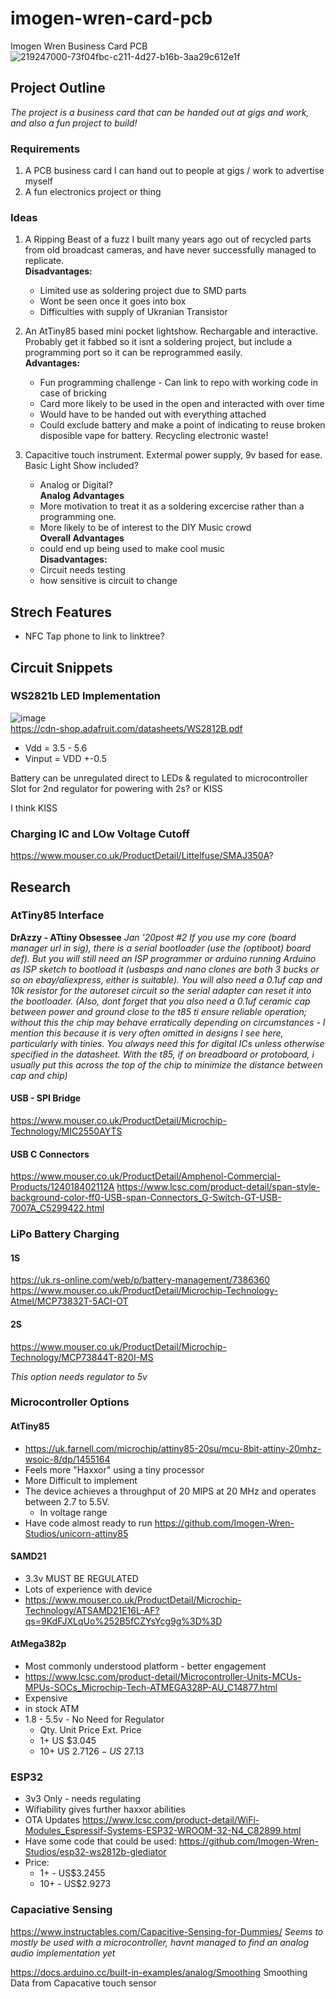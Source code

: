 # imogen-wren-card-pcb
 Imogen Wren Business Card PCB
 ![219247000-73f04fbc-c211-4d27-b16b-3aa29c612e1f](https://user-images.githubusercontent.com/97303986/219356691-89f45db1-a097-4393-ae52-ee139121f84c.png)



## Project Outline

_The project is a business card that can be handed out at gigs and work, and also a fun project to build!_

### Requirements
 1. A PCB business card I can hand out to people at gigs / work to advertise myself
 2. A fun electronics project or thing

### Ideas
 1. A Ripping Beast of a fuzz I built many years ago out of recycled parts from old broadcast cameras, and have never successfully managed to replicate. <br>
    **Disadvantages:**
    - Limited use as soldering project due to SMD parts
    - Wont be seen once it goes into box
    - Difficulties with supply of Ukranian Transistor


 2. An AtTiny85 based mini pocket lightshow. Rechargable and interactive. Probably get it fabbed so it isnt a soldering project, but include a programming port so it can be reprogrammed easily. <br>
     **Advantages:**
    - Fun programming challenge - Can link to repo with working code in case of bricking
    - Card more likely to be used in the open and interacted with over time
    - Would have to be handed out with everything attached
    - Could exclude battery and make a point of indicating to reuse broken disposible vape for battery. Recycling electronic waste! 


 4. Capacitive touch instrument. Extermal power supply, 9v based for ease. Basic Light Show included? 
    - Analog or Digital?  
    **Analog Advantages** <br>
    - More motivation to treat it as a soldering excercise rather than a programming one.
    - More likely to be of interest to the DIY Music crowd <br>
    **Overall Advantages**
    - could end up being used to make cool music <br>
    **Disadvantages:**
    - Circuit needs testing
    - how sensitive is circuit to change <br>
    
 ## Strech Features
 
 - NFC Tap phone to link to linktree?
 
 
 ## Circuit Snippets
 
 ### WS2821b LED Implementation
 
 ![image](https://user-images.githubusercontent.com/97303986/219457981-92afcb83-094e-4cd9-8534-0c05b1694e8a.png) <br>
https://cdn-shop.adafruit.com/datasheets/WS2812B.pdf
- Vdd = 3.5 - 5.6 
- Vinput = VDD +-0.5



 Battery can be unregulated direct to LEDs & regulated to microcontroller
Slot for 2nd regulator for powering with 2s? or KISS

I think KISS

### Charging IC and LOw Voltage Cutoff


https://www.mouser.co.uk/ProductDetail/Littelfuse/SMAJ350A?

## Research

### AtTiny85 Interface
**DrAzzy - ATtiny Obsessee**
_Jan '20post #2_
_If you use my core (board manager url in sig), there is a serial bootloader (use the (optiboot) board def).
But you will still need an ISP programmer or arduino running Arduino as ISP sketch to bootload it (usbasps and nano clones are both 3 bucks or so on ebay/aliexpress, either is suitable).
You will also need a 0.1uf cap and 10k resistor for the autoreset circuit so the serial adapter can reset it into the bootloader. (Also, dont forget that you also need a 0.1uf ceramic cap between power and ground close to the t85 ti ensure reliable operation; without this the chip may behave erratically depending on circumstances - I mention this because it is very often omitted in designs I see here, particularly with tinies. You always need this for digital ICs unless otherwise specified in the datasheet. With the t85, if on breadboard or protoboard, i usually put this across the top of the chip to minimize the distance between cap and chip)_

#### USB - SPI Bridge

https://www.mouser.co.uk/ProductDetail/Microchip-Technology/MIC2550AYTS

#### USB C Connectors
https://www.mouser.co.uk/ProductDetail/Amphenol-Commercial-Products/124018402112A
https://www.lcsc.com/product-detail/span-style-background-color-ff0-USB-span-Connectors_G-Switch-GT-USB-7007A_C5299422.html

### LiPo Battery Charging
#### 1S
https://uk.rs-online.com/web/p/battery-management/7386360
https://www.mouser.co.uk/ProductDetail/Microchip-Technology-Atmel/MCP73832T-5ACI-OT

#### 2S
https://www.mouser.co.uk/ProductDetail/Microchip-Technology/MCP73844T-820I-MS

_This option needs regulator to 5v_

### Microcontroller Options
#### AtTiny85
- https://uk.farnell.com/microchip/attiny85-20su/mcu-8bit-attiny-20mhz-wsoic-8/dp/1455164
- Feels more "Haxxor" using a tiny processor
- More Difficult to implement
- The device achieves a throughput of 20 MIPS at 20 MHz and operates between 2.7 to 5.5V.
   - In voltage range 
- Have code almost ready to run https://github.com/Imogen-Wren-Studios/unicorn-attiny85

#### SAMD21
- 3.3v  MUST BE REGULATED
- Lots of experience with device
- https://www.mouser.co.uk/ProductDetail/Microchip-Technology/ATSAMD21E16L-AF?qs=9KdFJXLqUo%252B5fCZYsYcg9g%3D%3D

#### AtMega382p
- Most commonly understood platform - better engagement
- https://www.lcsc.com/product-detail/Microcontroller-Units-MCUs-MPUs-SOCs_Microchip-Tech-ATMEGA328P-AU_C14877.html
- Expensive
- in stock ATM
- 1.8 - 5.5v - No Need for Regulator
  - Qty.	Unit Price	Ext. Price
  - 1+	US  $3.045
  - 10+	US  $2.7126 - 	US$ 27.13

### ESP32
- 3v3 Only - needs regulating
- Wifiability gives further haxxor abilities
- OTA Updates
https://www.lcsc.com/product-detail/WiFi-Modules_Espressif-Systems-ESP32-WROOM-32-N4_C82899.html
- Have some code that could be used: https://github.com/Imogen-Wren-Studios/esp32-ws2812b-glediator
- Price: 
  - 1+   -  	US$3.2455	
  - 10+	 -   US$2.9273

### Capaciative Sensing

https://www.instructables.com/Capacitive-Sensing-for-Dummies/
_Seems to mostly be used with a microcontroller, havnt managed to find an analog audio implementation yet_

https://docs.arduino.cc/built-in-examples/analog/Smoothing Smoothing Data from Capacative touch sensor
